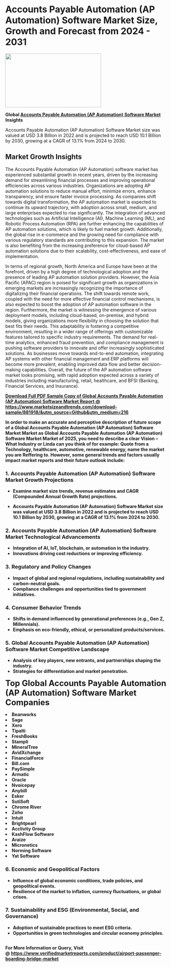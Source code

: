 <H1>Accounts Payable Automation (AP Automation) Software Market Size, Growth and Forecast from 2024 - 2031</H1><img class="aligncenter size-medium wp-image-584254" src="https://thirdeyenews.in/wp-content/uploads/2024/09/Global-Market-Research-300x168.jpeg" alt="" width="300" height="168" /><p><strong>Global&nbsp;<a href="https://www.marketsizeandtrends.com/download-sample/881918/&amp;utm_source=Github&utm_medium=216">Accounts Payable Automation (AP Automation) Software Market</a> Insights</strong></p><p>Accounts Payable Automation (AP Automation) Software Market size was valued at USD 3.8 Billion in 2022 and is projected to reach USD 10.1 Billion by 2030, growing at a CAGR of 13.1% from 2024 to 2030.</p><p><h2>Market Growth Insights</h2> <p>The Accounts Payable Automation (AP Automation) software market has experienced substantial growth in recent years, driven by the increasing demand for streamlining financial processes and improving operational efficiencies across various industries. Organizations are adopting AP automation solutions to reduce manual effort, minimize errors, enhance transparency, and ensure faster invoice processing. As companies shift towards digital transformation, the AP automation market is expected to continue its upward trajectory, with adoption across small, medium, and large enterprises expected to rise significantly. The integration of advanced technologies such as Artificial Intelligence (AI), Machine Learning (ML), and Robotic Process Automation (RPA) are further enhancing the capabilities of AP automation solutions, which is likely to fuel market growth. Additionally, the global rise in e-commerce and the growing need for compliance with various regulatory standards are contributing to this expansion. The market is also benefiting from the increasing preference for cloud-based AP automation solutions due to their scalability, cost-effectiveness, and ease of implementation.</p> <p><strong><a href="#"></a></strong></p> <p>In terms of regional growth, North America and Europe have been at the forefront, driven by a high degree of technological adoption and the presence of leading AP automation solution providers. However, the Asia Pacific (APAC) region is poised for significant growth as organizations in emerging markets are increasingly recognizing the importance of digitalizing their financial operations. The shift towards remote work, coupled with the need for more effective financial control mechanisms, is also expected to boost the adoption of AP automation software in the region. Furthermore, the market is witnessing the emergence of various deployment models, including cloud-based, on-premise, and hybrid models, giving organizations more flexibility in choosing the solution that best fits their needs. This adaptability is fostering a competitive environment, resulting in a wider range of offerings with customizable features tailored to specific industry requirements. The demand for real-time analytics, enhanced fraud prevention, and compliance management is pushing software providers to innovate and offer increasingly sophisticated solutions. As businesses move towards end-to-end automation, integrating AP systems with other financial management and ERP platforms will become more prevalent, enabling improved data flow and better decision-making capabilities. Overall, the future of the AP automation software market looks promising, with rapid adoption expected across a variety of industries including manufacturing, retail, healthcare, and BFSI (Banking, Financial Services, and Insurance).</p> <p><strong><a href="#"></p><p><span class=""><strong>Download Full PDF Sample Copy of Global Accounts Payable Automation (AP Automation) Software Market Report</strong> @ <a href="https://www.marketsizeandtrends.com/download-sample/881918/&amp;utm_source=Github&utm_medium=216" target="_blank">https://www.marketsizeandtrends.com/download-sample/881918/&amp;utm_source=Github&utm_medium=216</a></span></p><p>In order to make an accurate and perceptive description of future scope of a Global&nbsp;Accounts Payable Automation (AP Automation) Software Market Market as Global&nbsp;Accounts Payable Automation (AP Automation) Software Market Market of 2025, you need to describe a clear Vision &ndash; What Industry or Linda can you think of for example: Quote from a Technology, healthcare, automotive, renewable energy, name the market you are Reffering to. However, some general trends and factors usually impact market reports and their future outlook include:</p><h3>1.&nbsp;<strong>Accounts Payable Automation (AP Automation) Software Market Growth Projections</strong></h3><ul><li>Examine market size trends, revenue estimates and CAGR (Compounded Annual Growth Rate) projections.</li><li><p>Accounts Payable Automation (AP Automation) Software Market size was valued at USD 3.8 Billion in 2022 and is projected to reach USD 10.1 Billion by 2030, growing at a CAGR of 13.1% from 2024 to 2030.</p></li></ul><h3>2.&nbsp;<strong>Accounts Payable Automation (AP Automation) Software Market Technological Advancements</strong></h3><ul><li>Integration of AI, IoT, blockchain, or automation in the industry.</li><li>Innovations driving cost reductions or improving efficiency.</li></ul><h3>3.&nbsp;<strong>Regulatory and Policy Changes</strong></h3><ul><li>Impact of global and regional regulations, including sustainability and carbon-neutral goals.</li><li>Compliance challenges and opportunities tied to government initiatives.</li></ul><h3>4.&nbsp;<strong>Consumer Behavior Trends</strong></h3><ul><li>Shifts in demand influenced by generational preferences (e.g., Gen Z, Millennials).</li><li>Emphasis on eco-friendly, ethical, or personalized products/services.</li></ul><h3>5.&nbsp;<strong>Global Accounts Payable Automation (AP Automation) Software Market Competitive Landscape</strong></h3><ul><li>Analysis of key players, new entrants, and partnerships shaping the industry.</li><li>Strategies for differentiation and market penetration.</li></ul><p data-pm-slice="1 1 []"><span style="color: inherit; font-family: inherit; font-size: 25px;">Top Global Accounts Payable Automation (AP Automation) Software Market Companies</span></p><div class="" data-test-id=""><p><li>Beanworks</li><li> Sage</li><li> Xero</li><li> Tipalti</li><li> FreshBooks</li><li> Stampli</li><li> MineralTree</li><li> AvidXchange</li><li> FinancialForce</li><li> Bill.com</li><li> PaySimple</li><li> Armatic</li><li> Oracle</li><li> Nvoicepay</li><li> Anybill</li><li> Esker</li><li> SutiSoft</li><li> Chrome River</li><li> Zoho</li><li> Intuit</li><li> Brightpearl</li><li> Acclivity Group</li><li> KashFlow Software</li><li> Araize</li><li> Micronetics</li><li> Norming Software</li><li> Yat Software</li></p></div><h3>6.&nbsp;<strong>Economic and Geopolitical Factors</strong></h3><ul><li>Influence of global economic conditions, trade policies, and geopolitical events.</li><li>Resilience of the market to inflation, currency fluctuations, or global crises.</li></ul><h3>7.&nbsp;<strong>Sustainability and ESG (Environmental, Social, and Governance)</strong></h3><ul><li>Adoption of sustainable practices to meet ESG criteria.</li><li>Opportunities in green technologies and circular economy principles.</li></ul><h2><strong style="font-size: 14px;">For More Information or Query, Visit @&nbsp;</strong><a style="background-color: #ffffff; font-size: 14px;" href="https://www.marketsizeandtrends.com/report/accounts-payable-automation-ap-automation-software-market/" target="_blank">https://www.verifiedmarketreports.com/product/airport-passenger-boarding-bridge-market</a></h2>
